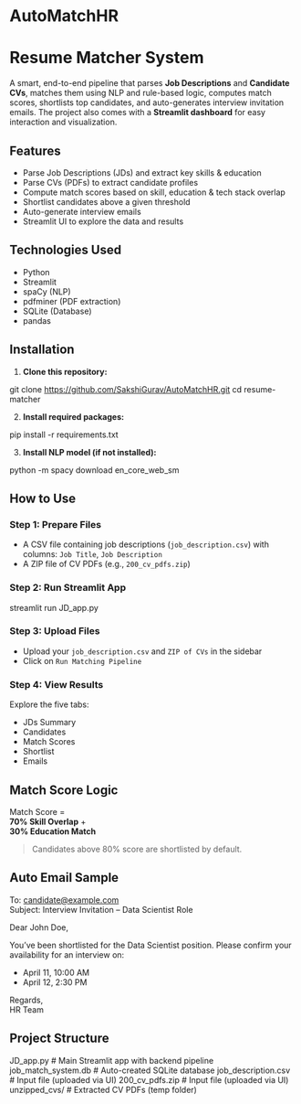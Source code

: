 # AutoMatchHR


#  Resume Matcher System

A smart, end-to-end pipeline that parses **Job Descriptions** and **Candidate CVs**, matches them using NLP and rule-based logic, computes match scores, shortlists top candidates, and auto-generates interview invitation emails. The project also comes with a **Streamlit dashboard** for easy interaction and visualization.


##  Features

- Parse Job Descriptions (JDs) and extract key skills & education
- Parse CVs (PDFs) to extract candidate profiles
- Compute match scores based on skill, education & tech stack overlap
- Shortlist candidates above a given threshold
- Auto-generate interview emails
- Streamlit UI to explore the data and results



##  Technologies Used

- Python 
- Streamlit
- spaCy (NLP)
- pdfminer (PDF extraction)
- SQLite (Database)
- pandas



##  Installation

1. **Clone this repository:**


git clone https://github.com/SakshiGurav/AutoMatchHR.git
cd resume-matcher


2. **Install required packages:**


pip install -r requirements.txt


3. **Install NLP model (if not installed):**


python -m spacy download en_core_web_sm



##  How to Use

### Step 1: Prepare Files

- A CSV file containing job descriptions (`job_description.csv`) with columns: `Job Title`, `Job Description`
- A ZIP file of CV PDFs (e.g., `200_cv_pdfs.zip`)

### Step 2: Run Streamlit App


streamlit run JD_app.py


### Step 3: Upload Files

- Upload your `job_description.csv` and `ZIP of CVs` in the sidebar
- Click on `Run Matching Pipeline `

### Step 4: View Results

Explore the five tabs:
-  JDs Summary
-  Candidates
-  Match Scores
-  Shortlist
-  Emails



##  Match Score Logic

Match Score =  
**70% Skill Overlap** +  
**30% Education Match**

> Candidates above 80% score are shortlisted by default.



##  Auto Email Sample


To: candidate@example.com  
Subject: Interview Invitation – Data Scientist Role

Dear John Doe,

You’ve been shortlisted for the Data Scientist position. Please confirm your availability for an interview on:

- April 11, 10:00 AM
- April 12, 2:30 PM

Regards,  
HR Team



##  Project Structure


JD_app.py                # Main Streamlit app with backend pipeline
job_match_system.db      # Auto-created SQLite database
job_description.csv      # Input file (uploaded via UI)
200_cv_pdfs.zip          # Input file (uploaded via UI)
unzipped_cvs/            # Extracted CV PDFs (temp folder)


